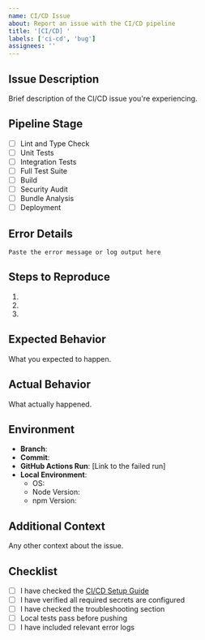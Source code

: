 ```yaml
---
name: CI/CD Issue
about: Report an issue with the CI/CD pipeline
title: '[CI/CD] '
labels: ['ci-cd', 'bug']
assignees: ''
---
```


## Issue Description
Brief description of the CI/CD issue you're experiencing.

## Pipeline Stage
- [ ] Lint and Type Check
- [ ] Unit Tests
- [ ] Integration Tests
- [ ] Full Test Suite
- [ ] Build
- [ ] Security Audit
- [ ] Bundle Analysis
- [ ] Deployment

## Error Details
```
Paste the error message or log output here
```

## Steps to Reproduce
1. 
2. 
3. 

## Expected Behavior
What you expected to happen.

## Actual Behavior
What actually happened.

## Environment
- **Branch**: 
- **Commit**: 
- **GitHub Actions Run**: [Link to the failed run]
- **Local Environment**: 
  - OS: 
  - Node Version: 
  - npm Version: 

## Additional Context
Any other context about the issue.

## Checklist
- [ ] I have checked the [CI/CD Setup Guide](CI_CD_SETUP.md)
- [ ] I have verified all required secrets are configured
- [ ] I have checked the troubleshooting section
- [ ] Local tests pass before pushing
- [ ] I have included relevant error logs 